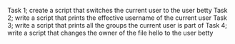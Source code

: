 Task 1; create a script that switches the current user to the user betty
Task 2; write a script that prints the effective username of the current user
Task 3; write a script that prints all the groups the current user is part of
Task 4; write a script that changes the owner of the file hello to the user betty
